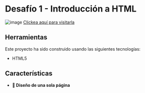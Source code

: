 # Desafío 1 - Introducción a HTML
![image](https://github.com/laurasmendozad/Front-End/assets/58611097/a00d621e-a366-46ec-b459-36b16deaded0)
[Clickea aquí para visitarla](https://fe1-desafio001.vercel.app/)

## Herramientas
Este proyecto ha sido construido usando las siguientes tecnologías:
- HTML5

## **Características**
- **📖 Diseño de una sola página**
